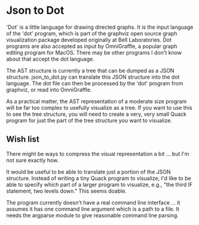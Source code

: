  # Json to Dot

'Dot' is a little language for drawing directed graphs.  It is 
the input language of the 'dot' program, which is part of the 
graphviz open source graph visualization package developed originally 
at Bell Laboratories.    Dot programs are also accepted as input by 
OmniGraffle, a popular graph editing program for MacOS.  There may 
be other programs I don't know about that accept the dot language. 

The AST structure is currently a tree that can be dumped as a 
JSON structure. json_to_dot.py can translate this JSON structure
into the dot language.  The dot file can then be processed by 
the 'dot' program from graphviz, or read into OmniGraffle. 

As a practical matter, the AST representation of a moderate size program will 
be far too complex to usefully visualize as a tree. If you want to use 
this to see the tree structure, you will need to create a very, very small
Quack program for just the part of the tree structure you want to 
visualize.  

## Wish list

There might be ways to compress the visual representation a bit ... 
but I'm not sure exactly how. 

It would be useful to be able to translate just a portion of the 
JSON structure.  Instead of writing a tiny Quack program to visualize, 
I'd like to be able to specify which part of a larger program to visualize, 
e.g., "the third IF statement, two levels down."  This seems doable. 

The program currently doesn't have a real command line interface ... it 
assumes it has one command line argument which is a path to a file. 
It needs the argparse module to give reasonable command line parsing. 